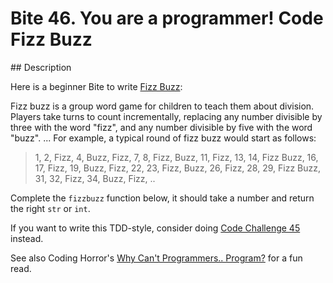 # Bite 46. You are a programmer! Code Fizz Buzz

## Description

Here is a beginner Bite to write [Fizz Buzz](https://en.wikipedia.org/wiki/Fizz_buzz):

Fizz buzz is a group word game for children to teach them about division. Players take turns to count incrementally, replacing any number divisible by three with the word "fizz", and any number divisible by five with the word "buzz".
...
For example, a typical round of fizz buzz would start as follows:
>1, 2, Fizz, 4, Buzz, Fizz, 7, 8, Fizz, Buzz, 11, Fizz, 13, 14, Fizz Buzz, 16, 17, Fizz, 19, Buzz, Fizz, 22, 23, Fizz, Buzz, 26, Fizz, 28, 29, Fizz Buzz, 31, 32, Fizz, 34, Buzz, Fizz, ..

Complete the `fizzbuzz` function below, it should take a number and return the right `str` or `int`.

If you want to write this TDD-style, consider doing [Code Challenge 45](https://codechalleng.es/challenges/45/) instead.

See also Coding Horror's [Why Can't Programmers.. Program?](https://blog.codinghorror.com/why-cant-programmers-program/) for a fun read.
